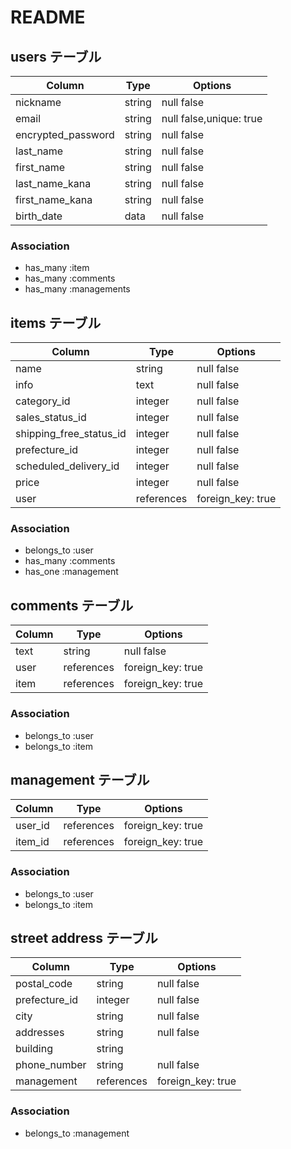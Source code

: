 # README

## users テーブル

| Column             | Type    | Options                 |
| ------------------ | ------- | ----------------------- |
| nickname           | string  | null false              |
| email              | string  | null false,unique: true |
| encrypted_password | string  | null false              |
| last_name          | string  | null false              |
| first_name         | string  | null false              |
| last_name_kana     | string  | null false              |
| first_name_kana    | string  | null false              |
| birth_date         | data    | null false              |


### Association

- has_many :item
- has_many :comments
- has_many :managements

## items テーブル

| Column                  | Type          | Options           |
| ----------------------- | ------------- | ----------------- |
| name                    | string        | null false        |
| info                    | text          | null false        |
| category_id             | integer       | null false        |
| sales_status_id         | integer       | null false        |
| shipping_free_status_id | integer       | null false        |
| prefecture_id           | integer       | null false        |
| scheduled_delivery_id   | integer       | null false        |
| price                   | integer       | null false        |
| user                    | references    | foreign_key: true |

### Association

- belongs_to :user
- has_many :comments
- has_one  :management

## comments テーブル

| Column       | Type          | Options           |
| ------------ | ------------- | ----------------- |
| text         | string        | null false        |
| user         | references    | foreign_key: true |
| item         | references    | foreign_key: true |

### Association

- belongs_to :user
- belongs_to :item

## management テーブル

| Column         | Type       | Options           |
| -------------- | ---------- | ----------------- |
| user_id        | references | foreign_key: true |
| item_id        | references | foreign_key: true |

### Association
- belongs_to :user
- belongs_to :item

## street address テーブル

| Column            | Type       | Options          |
| ----------------- | ---------- | ---------------- |
| postal_code       | string     | null false       |
| prefecture_id     | integer    | null false       |
| city              | string     | null false       |
| addresses         | string     | null false       |
| building          | string     |                  |
| phone_number      | string     | null false       |
| management        | references | foreign_key: true|



### Association

- belongs_to :management
